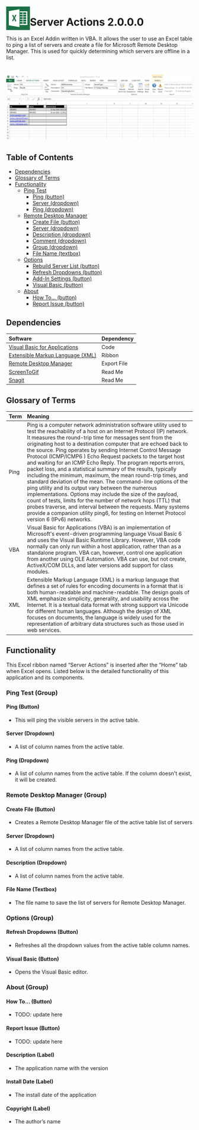 [<img align="left" src="Images/ReadMe/App.png" width="64px" >](https://github.com/aduguid/ServerActions/blob/master/VBA/ServerActions.xlsm?raw=true "Download File")
# Server Actions  <span class="Application_Version">2.0.0.0</span>
This is an Excel Addin written in VBA. It allows the user to use an Excel table to ping a list of servers and create a file for Microsoft Remote Desktop Manager. This is used for quickly determining which servers are offline in a list.
<h1 align="center">
  <img src="Images/ReadMe/ServerActionsExample2.gif" alt="vbaping" />
</h1>

## Table of Contents
- <a href="#dependencies">Dependencies</a>
- <a href="#glossary-of-terms">Glossary of Terms</a>
- <a href="#functionality">Functionality</a>
    - <a href="#ping-test">Ping Test</a>
        - <a href="#ping">Ping (button)</a>
        - <a href="#server-column">Server (dropdown)</a>
        - <a href="#ping-column">Ping (dropdown)</a>
    - <a href="#remote-desktop-manager">Remote Desktop Manager</a>
        - <a href="#create-file">Create File (button)</a>
        - <a href="#server">Server (dropdown)</a>
        - <a href="#description">Description (dropdown)</a>
        - <a href="#comment">Comment (dropdown)</a>
        - <a href="#group">Group (dropdown)</a>
        - <a href="#file-name">File Name (textbox)</a>
    - <a href="#options">Options</a>
        - <a href="#rebuild-list">Rebuild Server List (button)</a>
        - <a href="#refresh-lists">Refresh Dropdowns (button)</a>
        - <a href="#settings">Add-In Settings (button)</a>
        - <a href="#visual-basic">Visual Basic (button)</a>
    - <a href="#about">About</a>
        - <a href="#how-to">How To... (button)</a>
        - <a href="#report-issue">Report Issue (button)</a>

<a id="user-content-dependencies" class="anchor" href="#dependencies" aria-hidden="true"> </a>
## Dependencies
|Software                        |Dependency                 |
|:-------------------------------|:--------------------------|
|[Visual Basic for Applications](https://msdn.microsoft.com/en-us/vba/vba-language-reference)|Code|
|[Extensible Markup Language (XML)](https://www.rondebruin.nl/win/s2/win001.htm)|Ribbon|
|[Remote Desktop Manager](https://www.microsoft.com/en-au/download/details.aspx?id=44989)|Export File|
|[ScreenToGif](http://www.screentogif.com/)|Read Me|
|[Snagit](http://discover.techsmith.com/snagit-non-brand-desktop/?gclid=CNzQiOTO09UCFVoFKgod9EIB3g)|Read Me|

<a id="user-content-glossary-of-terms" class="anchor" href="#glossary-of-terms" aria-hidden="true"> </a>
## Glossary of Terms

| Term                      | Meaning                                                                                  |
|:--------------------------|:-----------------------------------------------------------------------------------------|
| Ping |Ping is a computer network administration software utility used to test the reachability of a host on an Internet Protocol (IP) network. It measures the round-trip time for messages sent from the originating host to a destination computer that are echoed back to the source. Ping operates by sending Internet Control Message Protocol (ICMP/ICMP6 ) Echo Request packets to the target host and waiting for an ICMP Echo Reply. The program reports errors, packet loss, and a statistical summary of the results, typically including the minimum, maximum, the mean round-trip times, and standard deviation of the mean. The command-line options of the ping utility and its output vary between the numerous implementations. Options may include the size of the payload, count of tests, limits for the number of network hops (TTL) that probes traverse, and interval between the requests. Many systems provide a companion utility ping6, for testing on Internet Protocol version 6 (IPv6) networks. |
| VBA |Visual Basic for Applications (VBA) is an implementation of Microsoft's event-driven programming language Visual Basic 6 and uses the Visual Basic Runtime Library. However, VBA code normally can only run within a host application, rather than as a standalone program. VBA can, however, control one application from another using OLE Automation. VBA can use, but not create, ActiveX/COM DLLs, and later versions add support for class modules.|
| XML |Extensible Markup Language (XML) is a markup language that defines a set of rules for encoding documents in a format that is both human-readable and machine-readable. The design goals of XML emphasize simplicity, generality, and usability across the Internet. It is a textual data format with strong support via Unicode for different human languages. Although the design of XML focuses on documents, the language is widely used for the representation of arbitrary data structures such as those used in web services.|

<a id="user-content-functionality" class="anchor" href="#functionality" aria-hidden="true"> </a>
## Functionality
This Excel ribbon named “Server Actions” is inserted after the “Home” tab when Excel opens.  Listed below is the detailed functionality of this application and its components.  

<a id="user-content-ping-test" class="anchor" href="#ping-test" aria-hidden="true"> </a>
###	Ping Test (Group)

<a id="user-content-ping" class="anchor" href="#ping" aria-hidden="true"> </a>
####	Ping (Button)
* This will ping the visible servers in the active table.

<a id="user-content-server-column" class="anchor" href="#server-column" aria-hidden="true"> </a>
####	Server (Dropdown)
* A list of column names from the active table.

<a id="user-content-ping-column" class="anchor" href="#ping-column" aria-hidden="true"> </a>
####	Ping (Dropdown)
* A list of column names from the active table. If the column doesn't exist, it will be created.

<a id="user-content-remote-desktop-manager" class="anchor" href="#remote-desktop-manager" aria-hidden="true"> </a>
###	Remote Desktop Manager (Group)

<a id="user-content-create-file" class="anchor" href="#create-file" aria-hidden="true"> </a>
####	Create File (Button)
* Creates a Remote Desktop Manager file of the active table list of servers

<a id="user-content-server" class="anchor" href="#server" aria-hidden="true"> </a>
####	Server (Dropdown)
* A list of column names from the active table.

<a id="user-content-description" class="anchor" href="#description" aria-hidden="true"> </a>
####	Description (Dropdown)
* A list of column names from the active table.

<a id="user-content-file-name" class="anchor" href="#file-name" aria-hidden="true"> </a>
####	File Name (Textbox)
* The file name to save the list of servers for Remote Desktop Manager.

<a id="user-content-options" class="anchor" href="#options" aria-hidden="true"> </a>
###	Options (Group)

<a id="user-content-refresh-lists" class="anchor" href="#refresh-lists" aria-hidden="true"> </a>
####	Refresh Dropdowns (Button)
* Refreshes all the dropdown values from the active table column names.

<a id="user-content-visual-basic" class="anchor" href="#visual-basic" aria-hidden="true"> </a>
####	Visual Basic (Button)
* Opens the Visual Basic editor.

<a id="user-content-about" class="anchor" href="#about" aria-hidden="true"> </a>
###	About (Group)

<a id="user-content-visual-basic" class="anchor" href="#how-to" aria-hidden="true"> </a>
####	How To... (Button)
* TODO: update here

<a id="user-content-visual-basic" class="anchor" href="#report-issue" aria-hidden="true"> </a>
####	Report Issue (Button)
* TODO: update here

#### Description (Label)
* The application name with the version

#### Install Date (Label)
* The install date of the application

#### Copyright (Label)
* The author’s name
